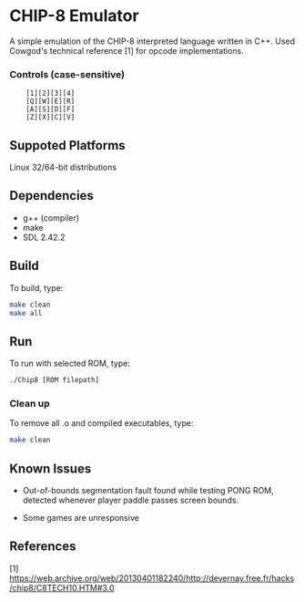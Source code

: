 # CHIP-8 Emulator

A simple emulation of the CHIP-8 interpreted language written in C++. Used Cowgod's technical reference [1] for opcode implementations.

### Controls (case-sensitive)

```text
    [1][2][3][4]
    [Q][W][E][R]
    [A][S][D][F]
    [Z][X][C][V]
```

## Suppoted Platforms

 Linux 32/64-bit distributions
  
## Dependencies

* g++ (compiler)
* make
* SDL 2.42.2

## Build

To build, type:

```bash
make clean
make all
```

## Run

To run with selected ROM, type:

```bash
./Chip8 [ROM filepath]
```

### Clean up

To remove all .o and compiled executables, type:

```bash
make clean
```

## Known Issues

* Out-of-bounds segmentation fault found while testing PONG ROM, detected whenever player paddle passes screen bounds.

* Some games are unresponsive

## References

 [1] <https://web.archive.org/web/20130401182240/http://devernay.free.fr/hacks/chip8/C8TECH10.HTM#3.0>

